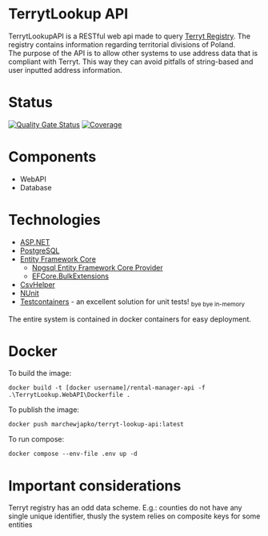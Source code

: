 # TerrytLookup API

TerrytLookupAPI is a RESTful web api made to query [Terryt Registry](https://eteryt.stat.gov.pl/eTeryt/english.aspx?contrast=default). The registry contains information regarding territorial divisions of Poland. <br/>
The purpose of the API is to allow other systems to use address data that is compliant with Terryt. This way they can avoid pitfalls of string-based and user inputted address information.

# Status
[![Quality Gate Status](https://sonarcloud.io/api/project_badges/measure?project=marchewjapko_TerrytLookupAPI&metric=alert_status)](https://sonarcloud.io/summary/new_code?id=marchewjapko_TerrytLookupAPI)
[![Coverage](https://sonarcloud.io/api/project_badges/measure?project=marchewjapko_TerrytLookupAPI&metric=coverage)](https://sonarcloud.io/summary/new_code?id=marchewjapko_TerrytLookupAPI)

# Components

- WebAPI
- Database

# Technologies

- [ASP.NET](https://dotnet.microsoft.com/en-us/apps/aspnet)
- [PostgreSQL](https://www.postgresql.org/)
- [Entity Framework Core](https://learn.microsoft.com/en-us/ef/core/)
    - [Npgsql Entity Framework Core Provider](https://www.nuget.org/packages/Npgsql.EntityFrameworkCore.PostgreSQL)
    - [EFCore.BulkExtensions](https://www.nuget.org/packages/EFCore.BulkExtensions)
- [CsvHelper](https://www.nuget.org/packages/CsvHelper)
- [NUnit](https://www.nuget.org/packages/NUnit)
- [Testcontainers](https://www.nuget.org/packages/Testcontainers) - an excellent solution for unit tests! <sub>bye bye in-memory</sub>

The entire system is contained in docker containers for easy deployment. 

# Docker

To build the image:

    docker build -t [docker username]/rental-manager-api -f .\TerrytLookup.WebAPI\Dockerfile .

To publish the image:

    docker push marchewjapko/terryt-lookup-api:latest

To run compose:

    docker compose --env-file .env up -d

# Important considerations

Terryt registry has an odd data scheme. E.g.: counties do not have any single unique identifier, thusly the system relies on composite keys for some entities 
